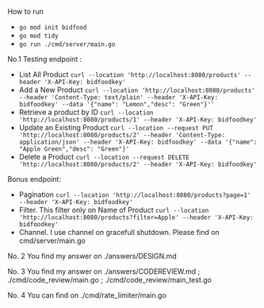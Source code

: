 How to run
- `go mod init bidfood`
- `go mod tidy`
- `go run ./cmd/server/main.go`


No.1
Testing endpoint :
- List All Product `curl --location 'http://localhost:8080/products' --header 'X-API-Key: bidfoodkey'`
- Add a New Product `curl --location 'http://localhost:8080/products' --header 'Content-Type: text/plain' --header 'X-API-Key: bidfoodkey' --data '{"name": "Lemon","desc": "Green"}''`
- Retrieve a product by ID `curl --location 'http://localhost:8080/products/1' --header 'X-API-Key: bidfoodkey'`
- Update an Existing Product `curl --location --request PUT 'http://localhost:8080/products/2' --header 'Content-Type: application/json' --header 'X-API-Key: bidfoodkey' --data '{"name": "Apple Green","desc": "Green"}'`
- Delete a Product `curl --location --request DELETE 'http://localhost:8080/products/2' --header 'X-API-Key: bidfoodkey'`


Bonus endpoint:
- Pagination `curl --location 'http://localhost:8080/products?page=1' --header 'X-API-Key: bidfoodkey'`
- Filter. This filter only on Name of Product `curl --location 'http://localhost:8080/products?filter=Apple' --header 'X-API-Key: bidfoodkey'`
- Channel. I use channel on gracefull shutdown. Please find on cmd/server/main.go

No. 2
You find my answer on ./answers/DESIGN.md

No. 3
You find my answer on ./answers/CODEREVIEW.md ; ./cmd/code_review/main.go ; ./cmd/code_review/main_test.go

No. 4
You can find on ./cmd/rate_limiter/main.go